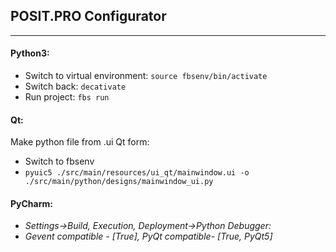 ## POSIT.PRO Configurator

------

#### Python3:

- Switch to virtual environment: `source fbsenv/bin/activate`
- Switch back: `decativate`
- Run project: `fbs run`

#### Qt:

Make python file from .ui Qt form:

- Switch to fbsenv
- `pyuic5 ./src/main/resources/ui_qt/mainwindow.ui -o ./src/main/python/designs/mainwindow_ui.py`

#### PyCharm:

- *Settings->Build, Execution, Deployment->Python Debugger:*
- *Gevent compatible - [True], PyQt compatible- [True, PyQt5]*

